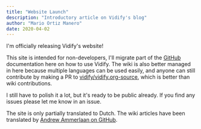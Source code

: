 ```yaml
---
title: "Website Launch"
description: "Introductory article on Vidify's blog"
author: "Mario Ortiz Manero"
date: 2020-04-02
---
```


I'm officially releasing Vidify's website!

This site is intended for non-developers, I'll migrate part of the [GitHub](https://github.com/vidify/vidify) documentation here on how to use Vidify. The wiki is also better managed in here because multiple languages can be used easily, and anyone can still contribute by making a PR to [vidify/vidify.org-source](https://github.com/vidify/vidify.org-source), which is better than wiki contributions.

I still have to polish it a lot, but it's ready to be public already. If you find any issues please let me know in an issue.

The site is only partially translated to Dutch. The wiki articles have been translated by [Andrew Ammerlaan on GitHub](https://github.com/AndrewAmmerlaan).
